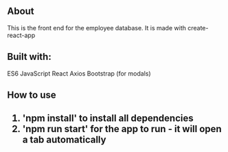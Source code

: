 <h2>About</h2>

This is the front end for the employee database. It is made with create-react-app

<h2>Built with: </h2>

ES6 JavaScript
React
Axios
Bootstrap (for modals)

<h2>How to use<h2>

<ol>
  <li>'npm install' to install all dependencies</li>
 
 
  <li>'npm run start' for the app to run - it will open a tab automatically</li>
</ol>
